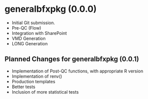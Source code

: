 # generalbfxpkg (0.0.0)

* Initial Git submission.
* Pre-QC (Flow)
* Integration with SharePoint
* VMD Generation
* LONG Generation

## Planned Changes for generalbfxpkg (0.0.1)

* Implementation of Post-QC functions, with appropriate R version
* Implementation of renv()
* Production templates
* Better tests
* Inclusion of more statistical tests
